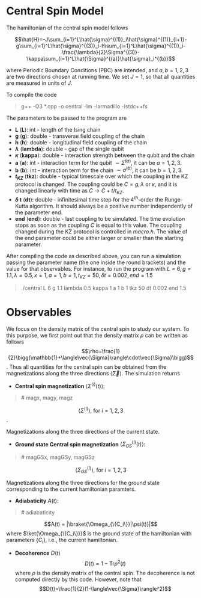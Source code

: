 # Central Spin Model
The hamiltonian of the central spin model follows

$$\hat{H}=-J\sum_{i=1}^L\hat{\sigma}^{(1)}_i\hat{\sigma}^{(1)}_{i+1}-g\sum_{i=1}^L\hat{\sigma}^{(3)}_i-h\sum_{i=1}^L\hat{\sigma}^{(1)}_i-\frac{\lambda}{2}\Sigma^{(3)}-\kappa\sum_{i=1}^L\hat{\Sigma}^{(a)}\hat{\sigma}_i^{(b)}$$

where Periodic Boundary Conditions (PBC) are intended, and $a, b=1,2,3$ are two directions chosen at running time.
We set $J=1$, so that all quantities are measured in units of $J$.

To compile the code
> g++ -O3 *.cpp -o central -lm -larmadillo -lstdc++fs

The parameters to be passed to the program are
- **L** (**L**): int - length of the Ising chain
- **g** (**g**): double - transverse field coupling of the chain
- **h** (**h**): double - longitudinal field coupling of the chain
- **$\lambda$** (**lambda**): double - gap of the single qubit
- **$\kappa$** (**kappa**): double - interaction strength between the qubit and the chain
- **a** (**a**): int - interaction term for the qubit $\sim \hat{\Sigma}^{(a)}$, it can be $a=1,2,3$.
- **b** (**b**): int - interaction term for the chain $\sim \hat{\sigma}^{(b)}$, it can be $b=1,2,3$.
- **$t_{KZ}$** (**tkz**): double - typical timescale over which the coupling in the KZ protocol is changed.
                        The coupling could be $C=g,\lambda$ or $\kappa$, and it is changed linearly with time as
                        $C\to C+t/t_{KZ}$.
- **$\delta$ t** (**dt**): double - infinitesimal time step for the $4^{th}$-order the Runge-Kutta algorithm. It should always
                                    be a positive number independently of the parameter end.
- **end** (**end**): double - last coupling to be simulated. The time evolution stops as soon as the coupling $C$ is equal to 
                    this value. The coupling changed during the KZ protocol is controlled in *macro.h*.
                    The value of the end parameter could be either larger or smaller than the starting parameter.

After compiling the code as described above, you can run a simulation passing the parameter name (the one inside the round brackets) and the value for that observables. For instance, to run the program with $L=6, g=1.1, \lambda=0.5, \kappa=1, a=1, b=1, t_{KZ}=50, \delta t=0.002, end=1.5$

> ./central L 6 g 1.1 lambda 0.5 kappa 1 a 1 b 1 tkz 50 dt 0.002 end 1.5

# Observables
We focus on the density matrix of the central spin to study our system.
To this purpose, we first point out that the density matrix $\rho$ can be written as follows
$$\rho=\frac{1}{2}\bigg(\mathbb{1}+\langle\vec{\Sigma}\rangle\cdot\vec{\Sigma}\bigg)$$.
Thus all quantities for the central spin can be obtained from the magnetizations along the three directions $\langle\vec{\Sigma}\rangle$.
The simulation returns
- **Central spin magnetization** $\langle \Sigma^{(i)}(t)\rangle$:
> \# magx, magy, magz

$$\langle \Sigma^{(i)} \rangle, \ \text{for} \ i=1,2,3$$.

Magnetizations along the three directions of the current state.
- **Ground state Central spin magnetization** $\langle \Sigma^{(i)}_{GS}(t)\rangle$:
> \# magGSx, magGSy, magGSz

$$\langle \Sigma^{(i)}_{GS} \rangle, \ \text{for} \ i=1,2,3$$

Magnetizations along the three directions for the ground state corresponding to the current hamiltonian paramters.
- **Adiabaticity** $A(t)$:
> \# adiabaticity

$$A(t) = |\braket{\Omega_{\{C_i\}}|\psi(t)}|$$
where $\ket{\Omega_{\{C_i\}}}$ is the ground state of the hamiltonian with parameters $\{C_i\}$, i.e., the current hamiltonian.
- **Decoherence** $D(t)$
$$D(t) = 1 - \text{Tr}\rho^2(t)$$
where $\rho$ is the density matrix of the central spin. The decoherence is not computed directly by this code.
However, note that
$$D(t)=\frac{1}{2}(1-\langle\vec{\Sigma}\rangle^2)$$
